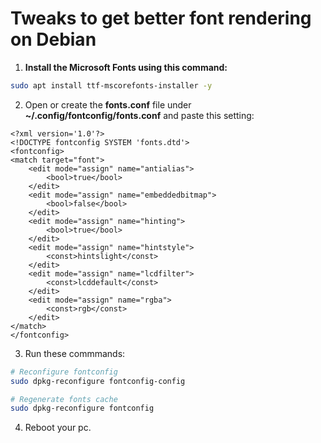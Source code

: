 # Tweaks to get better font rendering on Debian

1. **Install the Microsoft Fonts using this command:**
```bash
sudo apt install ttf-mscorefonts-installer -y
```

2. Open or create the **fonts.conf** file under **~/.config/fontconfig/fonts.conf** and paste this setting:

```plaintext
<?xml version='1.0'?>
<!DOCTYPE fontconfig SYSTEM 'fonts.dtd'>
<fontconfig>
<match target="font">
    <edit mode="assign" name="antialias">
        <bool>true</bool>
    </edit>
    <edit mode="assign" name="embeddedbitmap">
        <bool>false</bool>
    </edit>
    <edit mode="assign" name="hinting">
        <bool>true</bool>
    </edit>
    <edit mode="assign" name="hintstyle">
        <const>hintslight</const>
    </edit>
    <edit mode="assign" name="lcdfilter">
        <const>lcddefault</const>
    </edit>
    <edit mode="assign" name="rgba">
        <const>rgb</const>
    </edit>
</match>
</fontconfig>
```

3. Run these commmands:
```bash
# Reconfigure fontconfig
sudo dpkg-reconfigure fontconfig-config

# Regenerate fonts cache
sudo dpkg-reconfigure fontconfig
```
4. Reboot your pc.
